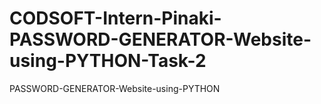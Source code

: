 # CODSOFT-Intern-Pinaki-PASSWORD-GENERATOR-Website-using-PYTHON-Task-2
PASSWORD-GENERATOR-Website-using-PYTHON
